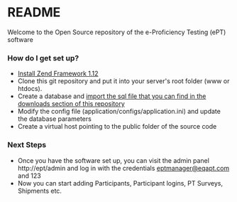 # README #

Welcome to the Open Source repository of the e-Proficiency Testing (ePT) software

### How do I get set up? ###

* [Install Zend Framework 1.12](https://framework.zend.com/downloads/archives)
* Clone this git repository and put it into your server's root folder (www or htdocs). 
* Create a database and [import the sql file that you can find in the downloads section of this repository](https://bitbucket.org/deforay/ept/downloads)
* Modify the config file (application/configs/application.ini) and update the database parameters
* Create a virtual host pointing to the public folder of the source code

### Next Steps ###

* Once you have the software set up, you can visit the admin panel http://ept/admin and log in with the credentials eptmanager@eqapt.com and 123
* Now you can start adding Participants, Participant logins, PT Surveys, Shipments etc.
